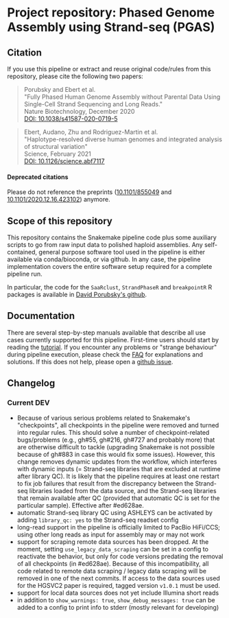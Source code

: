# Project repository: Phased Genome Assembly using Strand-seq (PGAS)

## Citation

If you use this pipeline or extract and reuse original code/rules from this repository,
please cite the following two papers:

> Porubsky and Ebert et al.  
> "Fully Phased Human Genome Assembly without Parental Data Using Single-Cell Strand Sequencing and Long Reads."  
> Nature Biotechnology, December 2020  
> [DOI: 10.1038/s41587-020-0719-5](https://doi.org/10.1038/s41587-020-0719-5)

> Ebert, Audano, Zhu and Rodriguez-Martin et al.  
> "Haplotype-resolved diverse human genomes and integrated analysis of structural variation"  
> Science, February 2021  
> [DOI: 10.1126/science.abf7117](https://doi.org/10.1126/science.abf7117)

#### Deprecated citations

Please do not reference the preprints ([10.1101/855049](https://doi.org/10.1101/855049) and [10.1101/2020.12.16.423102](https://doi.org/10.1101/2020.12.16.423102)) anymore.

## Scope of this repository

This repository contains the Snakemake pipeline code plus some auxiliary scripts to go from raw
input data to polished haploid assemblies. Any self-contained, general purpose software tool used in
the pipeline is either available via conda/bioconda, or via github. In any case, the pipeline
implementation covers the entire software setup required for a complete pipeline run. 

In particular, the code for the `SaaRclust`, `StrandPhaseR` and `breakpointR` R packages is
available in [David Porubsky's github](https://github.com/daewoooo/SaaRclust).

## Documentation

There are several step-by-step manuals available that describe all use cases currently supported
for this pipeline. First-time users should start by reading the [tutorial](docs/tutorial.md).
If you encounter any problems or "strange behaviour" during pipeline execution, please check
the [FAQ](docs/faq.md) for explanations and solutions. If this does not help, please open a
[github issue](https://guides.github.com/features/issues).


## Changelog

### Current DEV

- Because of various serious problems related to Snakemake's "checkpoints", all checkpoints in the pipeline were removed and turned into regular rules.
This should solve a number of checkpoint-related bugs/problems (e.g., gh#55, gh#216, gh#727 and probably more) that are otherwise difficult to tackle
(upgrading Snakemake is not possible because of gh#883 in case this would fix some issues). However, this change removes dynamic updates from the workflow,
which interferes with dynamic inputs (= Strand-seq libraries that are excluded at runtime after library QC). It is likely that the pipeline requires
at least one restart to fix job failures that result from the discrepancy between the Strand-seq libraries loaded from the data source, and the Strand-seq
libraries that remain available after QC (provided that automatic QC is set for the particular sample). Effective after #ed628ae.
- automatic Strand-seq library QC using ASHLEYS can be activated by adding `library_qc: yes` to the Strand-seq readset config
- long-read support in the pipeline is officially limited to PacBio HiFi/CCS; using other long reads as input for assembly may or may not work
- support for scraping remote data sources has been dropped. At the moment, setting `use_legacy_data_scraping` can be set in a config to reactivate the behavior,
but only for code versions predating the removal of all checkpoints (in #ed628ae). Because of this incompatibility, all code related to remote data scraping / legacy data scraping
will be removed in one of the next commits. If access to the data sources used for the HGSVC2 paper is required, tagged version `v1.0.1` must be used.
- support for local data sources does not yet include Illumina short reads
- in addition to `show_warnings: true`, `show_debug_messages: true` can be added to a config to print info to stderr (mostly relevant for developing)